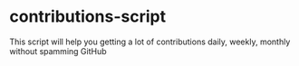 # contributions-script
This script will help you getting a lot of contributions daily, weekly, monthly without spamming GitHub
